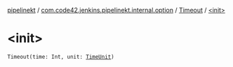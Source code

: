 [pipelinekt](../../index.md) / [com.code42.jenkins.pipelinekt.internal.option](../index.md) / [Timeout](index.md) / [&lt;init&gt;](./-init-.md)

# &lt;init&gt;

`Timeout(time: Int, unit: `[`TimeUnit`](https://docs.oracle.com/javase/6/docs/api/java/util/concurrent/TimeUnit.html)`)`